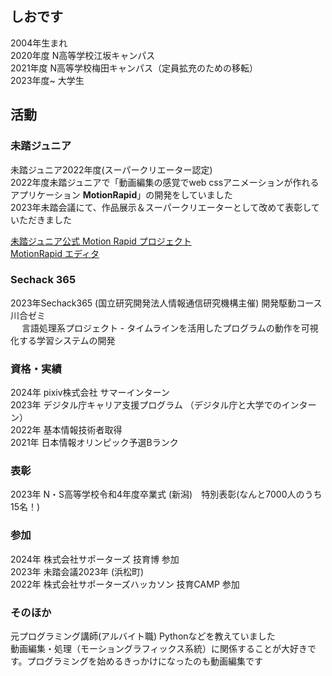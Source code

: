 ## しおです
2004年生まれ<br>
2020年度  N高等学校江坂キャンパス<br>
2021年度  N高等学校梅田キャンパス（定員拡充のための移転）<br>
2023年度~ 大学生<br>

## 活動
### 未踏ジュニア
未踏ジュニア2022年度(スーパークリエーター認定)<br>
2022年度未踏ジュニアで「動画編集の感覚でweb cssアニメーションが作れるアプリケーション **MotionRapid**」の開発をしていました<br>
2023年未踏会議にて、作品展示＆スーパークリエーターとして改めて表彰していただきました<br>

[未踏ジュニア公式 Motion Rapid プロジェクト](https://jr.mitou.org/projects/2022/motion_rapid)<br>
[MotionRapid エディタ](https://motion-rapid-service.github.io/MotionRapid/)<br>

### Sechack 365
2023年Sechack365 (国立研究開発法人情報通信研究機構主催) 開発駆動コース 川合ゼミ<br>　
言語処理系プロジェクト - タイムラインを活用したプログラムの動作を可視化する学習システムの開発<br>

### 資格・実績
2024年 pixiv株式会社 サマーインターン<br>
2023年 デジタル庁キャリア支援プログラム （デジタル庁と大学でのインターン）<br>
2022年 基本情報技術者取得　<br>
2021年 日本情報オリンピック予選Bランク<br>

### 表彰
2023年 N・S高等学校令和4年度卒業式 (新潟)　特別表彰(なんと7000人のうち15名！)<br>

### 参加
2024年 株式会社サポーターズ 技育博 参加<br>
2023年 未踏会議2023年 (浜松町)<br>
2022年 株式会社サポーターズハッカソン 技育CAMP 参加<br>

### そのほか
元プログラミング講師(アルバイト職) Pythonなどを教えていました<br>
動画編集・処理（モーショングラフィックス系統）に関係することが大好きです。プログラミングを始めるきっかけになったのも動画編集です<br>
